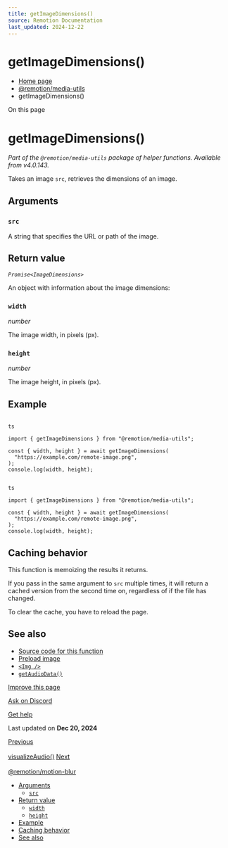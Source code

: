 ```yaml
---
title: getImageDimensions()
source: Remotion Documentation
last_updated: 2024-12-22
---
```


# getImageDimensions()

- [Home page](/)
- [@remotion/media-utils](/docs/media-utils/)
- getImageDimensions()

On this page

# getImageDimensions()

_Part of the `@remotion/media-utils` package of helper functions. Available from v4.0.143._

Takes an image `src`, retrieves the dimensions of an image.

## Arguments [​](\#arguments "Direct link to Arguments")

### `src` [​](\#src "Direct link to src")

A string that specifies the URL or path of the image.

## Return value [​](\#return-value "Direct link to Return value")

_`Promise<ImageDimensions>`_

An object with information about the image dimensions:

### `width` [​](\#width "Direct link to width")

_number_

The image width, in pixels (px).

### `height` [​](\#height "Direct link to height")

_number_

The image height, in pixels (px).

## Example [​](\#example "Direct link to Example")

```

ts

import { getImageDimensions } from "@remotion/media-utils";

const { width, height } = await getImageDimensions(
  "https://example.com/remote-image.png",
);
console.log(width, height);
```

```

ts

import { getImageDimensions } from "@remotion/media-utils";

const { width, height } = await getImageDimensions(
  "https://example.com/remote-image.png",
);
console.log(width, height);
```

## Caching behavior [​](\#caching-behavior "Direct link to Caching behavior")

This function is memoizing the results it returns.

If you pass in the same argument to `src` multiple times, it will return a cached version from the second time on, regardless of if the file has changed.

To clear the cache, you have to reload the page.

## See also [​](\#see-also "Direct link to See also")

- [Source code for this function](https://github.com/remotion-dev/remotion/blob/main/packages/media-utils/src/get-image-dimensions.ts)
- [Preload image](/docs/preload/preload-image)
- [`<Img />`](/docs/img)
- [`getAudioData()`](/docs/get-audio-data)

[Improve this page](https://github.com/remotion-dev/remotion/edit/main/packages/docs/docs/get-image-dimensions.mdx)

[Ask on Discord](https://remotion.dev/discord)

[Get help](/docs/get-help)

Last updated on **Dec 20, 2024**

[Previous\
\
visualizeAudio()](/docs/visualize-audio) [Next\
\
@remotion/motion-blur](/docs/motion-blur/)

- [Arguments](#arguments)
  - [`src`](#src)
- [Return value](#return-value)
  - [`width`](#width)
  - [`height`](#height)
- [Example](#example)
- [Caching behavior](#caching-behavior)
- [See also](#see-also)
